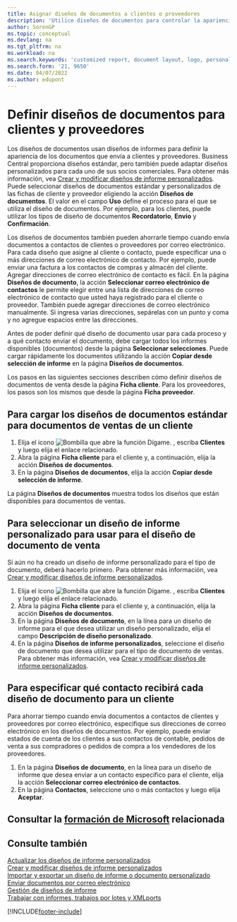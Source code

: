 ```yaml
---
title: Asignar diseños de documentos a clientes o proveedores
description: 'Utilice diseños de documentos para controlar la apariencia y el formato de documentos, como facturas y pedidos, que envía a clientes y proveedores.'
author: SorenGP
ms.topic: conceptual
ms.devlang: na
ms.tgt_pltfrm: na
ms.workload: na
ms.search.keywords: 'customized report, document layout, logo, personalize'
ms.search.form: '21, 9650'
ms.date: 04/07/2022
ms.author: edupont
---
```

# <a name="define-document-layouts-for-customers-and-vendors" />Definir diseños de documentos para clientes y proveedores

Los diseños de documentos usan diseños de informes para definir la apariencia de los documentos que envía a clientes y proveedores. Business Central proporciona diseños estándar, pero también puede adaptar diseños personalizados para cada uno de sus socios comerciales. Para obtener más información, vea [Crear y modificar diseños de informe personalizados](ui-how-create-custom-report-layout.md). Puede seleccionar diseños de documentos estándar y personalizados de las fichas de cliente y proveedor eligiendo la acción **Diseños de documentos**. El valor en el campo **Uso** define el proceso para el que se utiliza el diseño de documentos. Por ejemplo, para los clientes, puede utilizar los tipos de diseño de documentos **Recordatorio**, **Envío** y **Confirmación**.

Los diseños de documentos también pueden ahorrarle tiempo cuando envía documentos a contactos de clientes o proveedores por correo electrónico. Para cada diseño que asigne al cliente o contacto, puede especificar una o más direcciones de correo electrónico de contacto. Por ejemplo, puede enviar una factura a los contactos de compras y almacén del cliente. Agregar direcciones de correo electrónico de contacto es fácil. En la página **Diseños de documento**, la acción **Seleccionar correo electrónico de contactos** le permite elegir entre una lista de direcciones de correo electrónico de contacto que usted haya registrado para el cliente o proveedor. También puede agregar direcciones de correo electrónico manualmente. Si ingresa varias direcciones, sepárelas con un punto y coma y no agregue espacios entre las direcciones.

Antes de poder definir qué diseño de documento usar para cada proceso y a qué contacto enviar el documento, debe cargar todos los informes disponibles (documentos) desde la página **Seleccionar selecciones**. Puede cargar rápidamente los documentos utilizando la acción **Copiar desde selección de informe** en la página **Diseños de documentos**.

Los pasos en las siguientes secciones describen cómo definir diseños de documentos de venta desde la página **Ficha cliente**. Para los proveedores, los pasos son los mismos que desde la página **Ficha proveedor**.

## <a name="to-load-the-standard-document-layouts-for-sales-documents-for-a-customer" />Para cargar los diseños de documentos estándar para documentos de ventas de un cliente

1. Elija el icono ![Bombilla que abre la función Dígame.](media/ui-search/search_small.png "Dígame qué desea hacer") , escriba **Clientes** y luego elija el enlace relacionado.
2. Abra la página **Ficha cliente** para el cliente y, a continuación, elija la acción **Diseños de documentos**.
3. En la página **Diseños de documentos**, elija la acción **Copiar desde selección de informe**.

La página **Diseños de documentos** muestra todos los diseños que están disponibles para documentos de ventas. 

## <a name="to-select-a-custom-report-layout-to-use-for-the-sales-document-layout" />Para seleccionar un diseño de informe personalizado para usar para el diseño de documento de venta

Si aún no ha creado un diseño de informe personalizado para el tipo de documento, deberá hacerlo primero. Para obtener más información, vea [Crear y modificar diseños de informe personalizados](ui-how-create-custom-report-layout.md).

1. Elija el icono ![Bombilla que abre la función Dígame.](media/ui-search/search_small.png "Dígame qué desea hacer") , escriba **Clientes** y luego elija el enlace relacionado.
2. Abra la página **Ficha cliente** para el cliente y, a continuación, elija la acción **Diseños de documentos**.
3. En la página **Diseños de documento**, en la línea para un diseño de informe para el que desea utilizar un diseño personalizado, elija el campo **Descripción de diseño personalizado**.
4. En la página **Diseños de informe personalizados**, seleccione el diseño de documento que desea utilizar para el tipo de documento de ventas. Para obtener más información, vea [Crear y modificar diseños de informe personalizados](ui-how-create-custom-report-layout.md).

## <a name="to-specify-which-contact-will-receive-which-document-layout-for-a-customer" />Para especificar qué contacto recibirá cada diseño de documento para un cliente

Para ahorrar tiempo cuando envía documentos a contactos de clientes y proveedores por correo electrónico, especifique sus direcciones de correo electrónico en los diseños de documentos. Por ejemplo, puede enviar estados de cuenta de los clientes a sus contactos de contable, pedidos de venta a sus compradores o pedidos de compra a los vendedores de los proveedores.

1. En la página **Diseños de documento**, en la línea para un diseño de informe que desea enviar a un contacto específico para el cliente, elija la acción **Seleccionar correo electrónico de contactos**.
2. En la página **Contactos**, seleccione uno o más contactos y luego elija **Aceptar**.

## <a name="see-related-microsoft-training" />Consultar la [formación de Microsoft](/training/modules/change-documents-dynamics-365-business-central/) relacionada

## <a name="see-also" />Consulte también

[Actualizar los diseños de informe personalizados](ui-update-report-layouts.md)  
[Crear y modificar diseños de informe personalizados](ui-how-create-custom-report-layout.md)  
[Importar y exportar un diseño de informe o documento personalizado](ui-how-import-and-export-report-layout.md)  
[Enviar documentos por correo electrónico](ui-how-send-documents-email.md)  
[Gestión de diseños de informe](ui-manage-report-layouts.md)  
[Trabajar con informes, trabajos por lotes y XMLports](ui-work-report.md)  


[!INCLUDE[footer-include](includes/footer-banner.md)]

